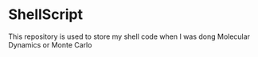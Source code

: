 # ShellScript
This repository is used to store my shell code when I was dong Molecular Dynamics or Monte Carlo

